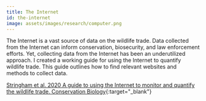 ```yaml
---
title: The Internet
id: the-internet
image: assets/images/research/computer.png
---
```



The Internet is a vast source of data on the wildlife trade. Data collected from the Internet can inform conservation, biosecurity, and law enforcement efforts. Yet, collecting data from the Internet has been an underutilized approach.
I created a working guide for using the Internet to quantify wildlife trade. This guide outlines how to find relevant websites and methods to collect data. 

[Stringham et al. 2020 A guide to using the Internet to monitor and quantify the wildlife trade. Conservation Biology](https://ecoevorxiv.org/5yzw9/){:target="_blank"}

